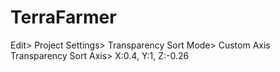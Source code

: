 # TerraFarmer

Edit> Project Settings> 
    Transparency Sort Mode> Custom Axis
    Transparency Sort Axis> X:0.4, Y:1, Z:-0.26